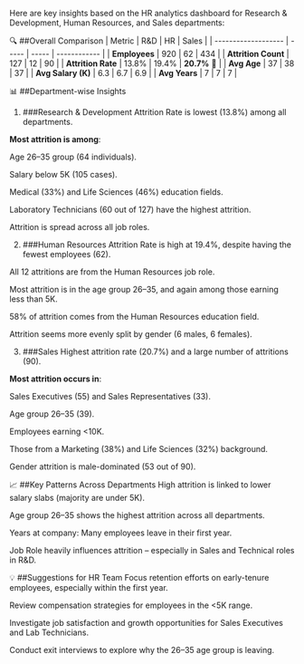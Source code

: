 Here are key insights based on the HR analytics dashboard for Research & Development, Human Resources, and Sales departments:

🔍 ##Overall Comparison
| Metric              | R\&D  | HR    | Sales        |
| ------------------- | ----- | ----- | ------------ |
| **Employees**       | 920   | 62    | 434          |
| **Attrition Count** | 127   | 12    | 90           |
| **Attrition Rate**  | 13.8% | 19.4% | **20.7%** 🔺 |
| **Avg Age**         | 37    | 38    | 37           |
| **Avg Salary (K)**  | 6.3   | 6.7   | 6.9          |
| **Avg Years**       | 7     | 7     | 7            |

📊 ##Department-wise Insights
1. ###Research & Development
Attrition Rate is lowest (13.8%) among all departments.

**Most attrition is among**:

Age 26–35 group (64 individuals).

Salary below 5K (105 cases).

Medical (33%) and Life Sciences (46%) education fields.

Laboratory Technicians (60 out of 127) have the highest attrition.

Attrition is spread across all job roles.

2. ###Human Resources
Attrition Rate is high at 19.4%, despite having the fewest employees (62).

All 12 attritions are from the Human Resources job role.

Most attrition is in the age group 26–35, and again among those earning less than 5K.

58% of attrition comes from the Human Resources education field.

Attrition seems more evenly split by gender (6 males, 6 females).

3. ###Sales
Highest attrition rate (20.7%) and a large number of attritions (90).

**Most attrition occurs in**:

Sales Executives (55) and Sales Representatives (33).

Age group 26–35 (39).

Employees earning <10K.

Those from a Marketing (38%) and Life Sciences (32%) background.

Gender attrition is male-dominated (53 out of 90).

📈 ##Key Patterns Across Departments
High attrition is linked to lower salary slabs (majority are under 5K).

Age group 26–35 shows the highest attrition across all departments.

Years at company: Many employees leave in their first year.

Job Role heavily influences attrition – especially in Sales and Technical roles in R&D.

💡 ##Suggestions for HR Team
Focus retention efforts on early-tenure employees, especially within the first year.

Review compensation strategies for employees in the <5K range.

Investigate job satisfaction and growth opportunities for Sales Executives and Lab Technicians.

Conduct exit interviews to explore why the 26–35 age group is leaving.
